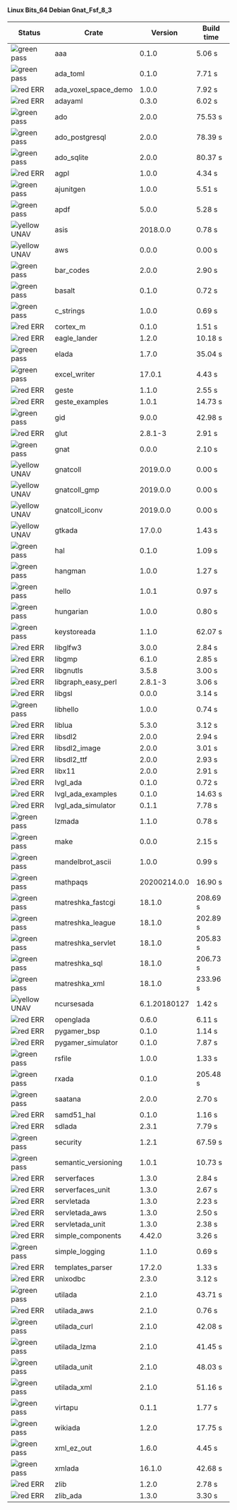 #### Linux Bits_64 Debian Gnat_Fsf_8_3

| Status | Crate | Version | Build time |
| --- | --- | --- | --- |
|![green](https://placehold.it/8/00aa00/000000?text=+) pass | aaa | 0.1.0 |  5.06 s |
|![green](https://placehold.it/8/00aa00/000000?text=+) pass | ada_toml | 0.1.0 |  7.71 s |
|![red](https://placehold.it/8/ff0000/000000?text=+) ERR  | ada_voxel_space_demo | 1.0.0 |  7.92 s |
|![red](https://placehold.it/8/ff0000/000000?text=+) ERR  | adayaml | 0.3.0 |  6.02 s |
|![green](https://placehold.it/8/00aa00/000000?text=+) pass | ado | 2.0.0 |  75.53 s |
|![green](https://placehold.it/8/00aa00/000000?text=+) pass | ado_postgresql | 2.0.0 |  78.39 s |
|![green](https://placehold.it/8/00aa00/000000?text=+) pass | ado_sqlite | 2.0.0 |  80.37 s |
|![red](https://placehold.it/8/ff0000/000000?text=+) ERR  | agpl | 1.0.0 |  4.34 s |
|![green](https://placehold.it/8/00aa00/000000?text=+) pass | ajunitgen | 1.0.0 |  5.51 s |
|![green](https://placehold.it/8/00aa00/000000?text=+) pass | apdf | 5.0.0 |  5.28 s |
|![yellow](https://placehold.it/8/ffbb00/000000?text=+) UNAV | asis | 2018.0.0 |  0.78 s |
|![yellow](https://placehold.it/8/ffbb00/000000?text=+) UNAV | aws | 0.0.0 |  0.00 s |
|![green](https://placehold.it/8/00aa00/000000?text=+) pass | bar_codes | 2.0.0 |  2.90 s |
|![green](https://placehold.it/8/00aa00/000000?text=+) pass | basalt | 0.1.0 |  0.72 s |
|![green](https://placehold.it/8/00aa00/000000?text=+) pass | c_strings | 1.0.0 |  0.69 s |
|![red](https://placehold.it/8/ff0000/000000?text=+) ERR  | cortex_m | 0.1.0 |  1.51 s |
|![red](https://placehold.it/8/ff0000/000000?text=+) ERR  | eagle_lander | 1.2.0 |  10.18 s |
|![green](https://placehold.it/8/00aa00/000000?text=+) pass | elada | 1.7.0 |  35.04 s |
|![green](https://placehold.it/8/00aa00/000000?text=+) pass | excel_writer | 17.0.1 |  4.43 s |
|![red](https://placehold.it/8/ff0000/000000?text=+) ERR  | geste | 1.1.0 |  2.55 s |
|![red](https://placehold.it/8/ff0000/000000?text=+) ERR  | geste_examples | 1.0.1 |  14.73 s |
|![green](https://placehold.it/8/00aa00/000000?text=+) pass | gid | 9.0.0 |  42.98 s |
|![red](https://placehold.it/8/ff0000/000000?text=+) ERR  | glut | 2.8.1-3 |  2.91 s |
|![green](https://placehold.it/8/00aa00/000000?text=+) pass | gnat | 0.0.0 |  2.10 s |
|![yellow](https://placehold.it/8/ffbb00/000000?text=+) UNAV | gnatcoll | 2019.0.0 |  0.00 s |
|![yellow](https://placehold.it/8/ffbb00/000000?text=+) UNAV | gnatcoll_gmp | 2019.0.0 |  0.00 s |
|![yellow](https://placehold.it/8/ffbb00/000000?text=+) UNAV | gnatcoll_iconv | 2019.0.0 |  0.00 s |
|![yellow](https://placehold.it/8/ffbb00/000000?text=+) UNAV | gtkada | 17.0.0 |  1.43 s |
|![green](https://placehold.it/8/00aa00/000000?text=+) pass | hal | 0.1.0 |  1.09 s |
|![green](https://placehold.it/8/00aa00/000000?text=+) pass | hangman | 1.0.0 |  1.27 s |
|![green](https://placehold.it/8/00aa00/000000?text=+) pass | hello | 1.0.1 |  0.97 s |
|![green](https://placehold.it/8/00aa00/000000?text=+) pass | hungarian | 1.0.0 |  0.80 s |
|![green](https://placehold.it/8/00aa00/000000?text=+) pass | keystoreada | 1.1.0 |  62.07 s |
|![red](https://placehold.it/8/ff0000/000000?text=+) ERR  | libglfw3 | 3.0.0 |  2.84 s |
|![red](https://placehold.it/8/ff0000/000000?text=+) ERR  | libgmp | 6.1.0 |  2.85 s |
|![red](https://placehold.it/8/ff0000/000000?text=+) ERR  | libgnutls | 3.5.8 |  3.00 s |
|![red](https://placehold.it/8/ff0000/000000?text=+) ERR  | libgraph_easy_perl | 2.8.1-3 |  3.06 s |
|![red](https://placehold.it/8/ff0000/000000?text=+) ERR  | libgsl | 0.0.0 |  3.14 s |
|![green](https://placehold.it/8/00aa00/000000?text=+) pass | libhello | 1.0.0 |  0.74 s |
|![red](https://placehold.it/8/ff0000/000000?text=+) ERR  | liblua | 5.3.0 |  3.12 s |
|![red](https://placehold.it/8/ff0000/000000?text=+) ERR  | libsdl2 | 2.0.0 |  2.94 s |
|![red](https://placehold.it/8/ff0000/000000?text=+) ERR  | libsdl2_image | 2.0.0 |  3.01 s |
|![red](https://placehold.it/8/ff0000/000000?text=+) ERR  | libsdl2_ttf | 2.0.0 |  2.93 s |
|![red](https://placehold.it/8/ff0000/000000?text=+) ERR  | libx11 | 2.0.0 |  2.91 s |
|![red](https://placehold.it/8/ff0000/000000?text=+) ERR  | lvgl_ada | 0.1.0 |  0.72 s |
|![red](https://placehold.it/8/ff0000/000000?text=+) ERR  | lvgl_ada_examples | 0.1.0 |  14.63 s |
|![red](https://placehold.it/8/ff0000/000000?text=+) ERR  | lvgl_ada_simulator | 0.1.1 |  7.78 s |
|![green](https://placehold.it/8/00aa00/000000?text=+) pass | lzmada | 1.1.0 |  0.78 s |
|![green](https://placehold.it/8/00aa00/000000?text=+) pass | make | 0.0.0 |  2.15 s |
|![green](https://placehold.it/8/00aa00/000000?text=+) pass | mandelbrot_ascii | 1.0.0 |  0.99 s |
|![green](https://placehold.it/8/00aa00/000000?text=+) pass | mathpaqs | 20200214.0.0 |  16.90 s |
|![green](https://placehold.it/8/00aa00/000000?text=+) pass | matreshka_fastcgi | 18.1.0 |  208.69 s |
|![green](https://placehold.it/8/00aa00/000000?text=+) pass | matreshka_league | 18.1.0 |  202.89 s |
|![green](https://placehold.it/8/00aa00/000000?text=+) pass | matreshka_servlet | 18.1.0 |  205.83 s |
|![green](https://placehold.it/8/00aa00/000000?text=+) pass | matreshka_sql | 18.1.0 |  206.73 s |
|![green](https://placehold.it/8/00aa00/000000?text=+) pass | matreshka_xml | 18.1.0 |  233.96 s |
|![yellow](https://placehold.it/8/ffbb00/000000?text=+) UNAV | ncursesada | 6.1.20180127 |  1.42 s |
|![red](https://placehold.it/8/ff0000/000000?text=+) ERR  | openglada | 0.6.0 |  6.11 s |
|![red](https://placehold.it/8/ff0000/000000?text=+) ERR  | pygamer_bsp | 0.1.0 |  1.14 s |
|![red](https://placehold.it/8/ff0000/000000?text=+) ERR  | pygamer_simulator | 0.1.0 |  7.87 s |
|![green](https://placehold.it/8/00aa00/000000?text=+) pass | rsfile | 1.0.0 |  1.33 s |
|![green](https://placehold.it/8/00aa00/000000?text=+) pass | rxada | 0.1.0 |  205.48 s |
|![green](https://placehold.it/8/00aa00/000000?text=+) pass | saatana | 2.0.0 |  2.70 s |
|![red](https://placehold.it/8/ff0000/000000?text=+) ERR  | samd51_hal | 0.1.0 |  1.16 s |
|![red](https://placehold.it/8/ff0000/000000?text=+) ERR  | sdlada | 2.3.1 |  7.79 s |
|![green](https://placehold.it/8/00aa00/000000?text=+) pass | security | 1.2.1 |  67.59 s |
|![green](https://placehold.it/8/00aa00/000000?text=+) pass | semantic_versioning | 1.0.1 |  10.73 s |
|![red](https://placehold.it/8/ff0000/000000?text=+) ERR  | serverfaces | 1.3.0 |  2.84 s |
|![red](https://placehold.it/8/ff0000/000000?text=+) ERR  | serverfaces_unit | 1.3.0 |  2.67 s |
|![red](https://placehold.it/8/ff0000/000000?text=+) ERR  | servletada | 1.3.0 |  2.23 s |
|![red](https://placehold.it/8/ff0000/000000?text=+) ERR  | servletada_aws | 1.3.0 |  2.50 s |
|![red](https://placehold.it/8/ff0000/000000?text=+) ERR  | servletada_unit | 1.3.0 |  2.38 s |
|![red](https://placehold.it/8/ff0000/000000?text=+) ERR  | simple_components | 4.42.0 |  3.26 s |
|![green](https://placehold.it/8/00aa00/000000?text=+) pass | simple_logging | 1.1.0 |  0.69 s |
|![red](https://placehold.it/8/ff0000/000000?text=+) ERR  | templates_parser | 17.2.0 |  1.33 s |
|![red](https://placehold.it/8/ff0000/000000?text=+) ERR  | unixodbc | 2.3.0 |  3.12 s |
|![green](https://placehold.it/8/00aa00/000000?text=+) pass | utilada | 2.1.0 |  43.71 s |
|![red](https://placehold.it/8/ff0000/000000?text=+) ERR  | utilada_aws | 2.1.0 |  0.76 s |
|![green](https://placehold.it/8/00aa00/000000?text=+) pass | utilada_curl | 2.1.0 |  42.08 s |
|![green](https://placehold.it/8/00aa00/000000?text=+) pass | utilada_lzma | 2.1.0 |  41.45 s |
|![green](https://placehold.it/8/00aa00/000000?text=+) pass | utilada_unit | 2.1.0 |  48.03 s |
|![green](https://placehold.it/8/00aa00/000000?text=+) pass | utilada_xml | 2.1.0 |  51.16 s |
|![green](https://placehold.it/8/00aa00/000000?text=+) pass | virtapu | 0.1.1 |  1.77 s |
|![green](https://placehold.it/8/00aa00/000000?text=+) pass | wikiada | 1.2.0 |  17.75 s |
|![green](https://placehold.it/8/00aa00/000000?text=+) pass | xml_ez_out | 1.6.0 |  4.45 s |
|![green](https://placehold.it/8/00aa00/000000?text=+) pass | xmlada | 16.1.0 |  42.68 s |
|![red](https://placehold.it/8/ff0000/000000?text=+) ERR  | zlib | 1.2.0 |  2.78 s |
|![red](https://placehold.it/8/ff0000/000000?text=+) ERR  | zlib_ada | 1.3.0 |  3.30 s |
